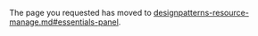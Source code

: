 The page you requested has moved to [designpatterns-resource-manage.md#essentials-panel](designpatterns-resource-manage.md#essentials-panel). 
